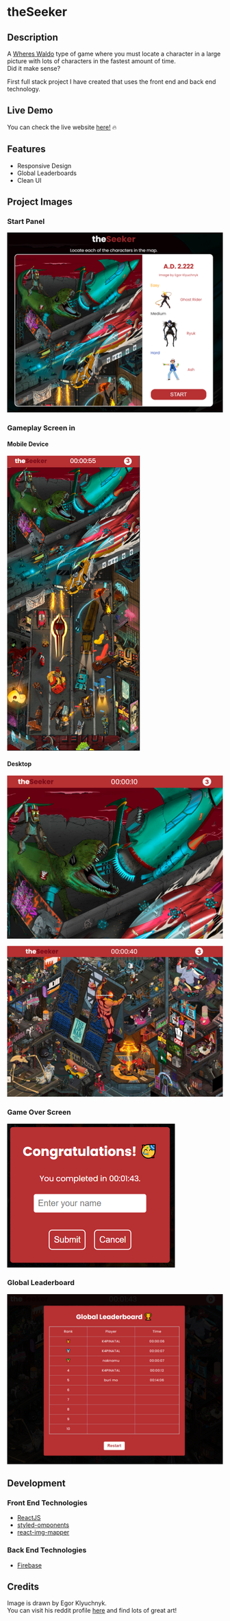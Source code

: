# theSeeker

## Description

A [Wheres Waldo](https://en.wikipedia.org/wiki/Where's_Wally%3F) type of game where you must locate a character in a large picture with lots of characters 
in the fastest amount of time.  
Did it make sense? 

First full stack project I have created that uses the front end and back end technology.

## Live Demo

You can check the live website [here!](https://naknamu.github.io/theSeeker/) :fire:

## Features

- Responsive Design
- Global Leaderboards
- Clean UI

## Project Images

### Start Panel
![start screen](src/assets/images/start_panel.PNG)

### Gameplay Screen in 

#### Mobile Device
![mobile](src/assets/images/gameplay_screen.PNG)

#### Desktop
![desktop_01](src/assets/images/desktop.PNG)

![desktop_02](src/assets/images/desktop_.PNG)

### Game Over Screen
![gameover](src/assets/images/gameover_screen.PNG)

### Global Leaderboard
![leaderboard](src/assets/images/global_leaderboard.PNG)

## Development

### Front End Technologies

- [ReactJS](https://reactjs.org/)
- [styled-omponents](https://styled-components.com/)
- [react-img-mapper](https://www.npmjs.com/package/react-img-mapper)

### Back End Technologies

- [Firebase](https://firebase.google.com/)

## Credits

Image is drawn by Egor Klyuchnyk.  
You can visit his reddit profile [here](https://www.reddit.com/user/Chekavo/) and find lots of great art!
